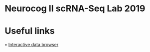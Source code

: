 Neurocog II scRNA-Seq Lab 2019
==============================

# Useful links
• [Interactive data browser](http://cellxgene.gofflab.org/)